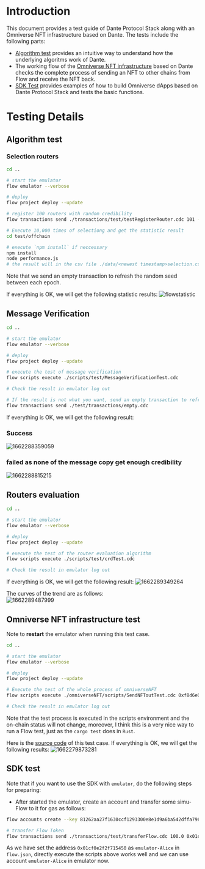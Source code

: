 # Introduction

This document provides a test guide of Dante Protocol Stack along with an Omniverse NFT infrastructure based on Dante. The tests include the following parts:
* [Algorithm test](#algorithm-test) provides an intuitive way to understand how the underlying algoritms work of Dante.
* The working flow of the [Omniverse NFT infrastructure](#omniverse-nft-infrastructure-test) based on Dante checks the complete process of sending an NFT to other chains from Flow and receive the NFT back.
* [SDK Test](#sdk-test) provides examples of how to build Omniverse dApps based on Dante Protocol Stack and tests the basic functions.

# Testing Details
## Algorithm test
### Selection routers
```sh
cd ..

# start the emulator
flow emulator --verbose

# deploy
flow project deploy --update

# register 100 routers with random credibility
flow transactions send ./transactions/test/testRegisterRouter.cdc 101 --gas-limit 10000

# Execute 10,000 times of selectiong and get the statistic result
cd test/offchain

# execute `npm install` if neccessary
npm install
node performance.js
# the result will in the csv file ./data/<newest timestamp>selection.csv
```
Note that we send an empty transaction to refresh the random seed between each epoch.

If everything is OK, we will get the following statistic results:
![flowstatistic](https://user-images.githubusercontent.com/83746881/188304733-bd1535d1-319e-4a19-85fe-342379cb191b.png)

## Message Verification
```sh
cd ..

# start the emulator
flow emulator --verbose

# deploy
flow project deploy --update

# execute the test of message verification
flow scripts execute ./scripts/test/MessageVerificationTest.cdc

# Check the result in emulator log out

# If the result is not what you want, send an empty transaction to refresh the random seed
flow transactions send ./test/transactions/empty.cdc
```

If everything is OK, we will get the following result:
### Success
![1662288359059](https://user-images.githubusercontent.com/83746881/188309763-d4da4e7e-d910-4635-9b41-1707e26817d2.png)
### failed as none of the message copy get enough credibility
![1662288815215](https://user-images.githubusercontent.com/83746881/188309783-d8b525fd-7690-40f6-b024-11819bbb2836.png)

## Routers evaluation
```sh
cd ..

# start the emulator
flow emulator --verbose

# deploy
flow project deploy --update

# execute the test of the router evaluation algorithm
flow scripts execute ./scripts/test/crdTest.cdc

# Check the result in emulator log out
```
If everything is OK, we will get the following result:
![1662289349264](https://user-images.githubusercontent.com/83746881/188310050-401c247e-61dc-4940-ad7b-d9cbe7bd762f.png)  

The curves of the trend are as follows:  
![1662289487999](https://user-images.githubusercontent.com/83746881/188310117-ec5de22b-05a6-4d39-be6e-52c7b4bab3db.png)

## Omniverse NFT infrastructure test

Note to **restart** the emulator when running this test case.

```sh
cd ..

# start the emulator
flow emulator --verbose

# deploy
flow project deploy --update

# Execute the test of the whole process of omniverseNFT
flow scripts execute ./omniverseNFT/scripts/SendNFToutTest.cdc 0xf8d6e0586b0a20c7

# Check the result in emulator log out

```
Note that the test process is executed in the scripts environment and the on-chain status will not change, moreover, I think this is a very nice way to run a Flow test, just as the `cargo test` does in `Rust`. 

Here is the [source code](../omniverseNFT/scripts/SendNFToutTest.cdc) of this test case.
If everything is OK, we will get the following results:
![1662279873281](https://user-images.githubusercontent.com/83746881/188304532-1df3bb23-d0af-43c8-b539-915cfbe44259.png)

## SDK test
Note that if you want to use the SDK with `emulator`, do the following steps for preparing:
* After started the emulator, create an account and transfer some simu-Flow to it for gas as follows:
```sh
flow accounts create --key 81262aa27f1630ccf1293300e8e1d9a6ba542dffa796b860d53873867175e9d31bd7b7581d2f200f9c3dfdbc10ae912ff036946981e3d8996a14f186d20e3e2f

# transfer Flow Token
flow transactions send ./transactions/test/transferFlow.cdc 100.0 0x01cf0e2f2f715450
```
As we have set the address `0x01cf0e2f2f715450` as `emulator-Alice` in `flow.json`, directly execute the scripts above works well and we can use account `emulator-Alice` in emulator now.

